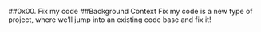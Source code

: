 ##0x00. Fix my code
##Background Context
Fix my code is a new type of project, where we’ll jump into an existing code base and fix it!

